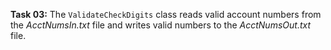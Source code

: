 **Task 03:**  The `ValidateCheckDigits` class reads valid account numbers from the *AcctNumsIn.txt* file and writes valid numbers to the *AcctNumsOut.txt* file.